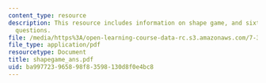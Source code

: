 ```yaml
---
content_type: resource
description: This resource includes information on shape game, and sixteen related
  questions.
file: /media/https%3A/open-learning-course-data-rc.s3.amazonaws.com/7-391-concept-centered-teaching-fall-2005/ba997723965898f83598130d8f0e4bc8_shapegame_ans.pdf
file_type: application/pdf
resourcetype: Document
title: shapegame_ans.pdf
uid: ba997723-9658-98f8-3598-130d8f0e4bc8
---
```

